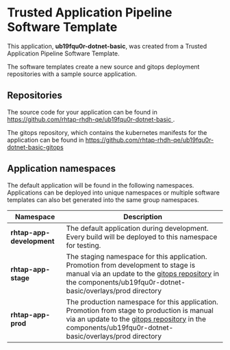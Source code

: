 # Trusted Application Pipeline Software Template

This application, **ub19fqu0r-dotnet-basic**, was created from a Trusted Application Pipeline Software Template.

The software templates create a new source and gitops deployment repositories with a sample source application. 

## Repositories

The source code for your application can be found in [https://github.com/rhtap-rhdh-qe/ub19fqu0r-dotnet-basic ](https://github.com/rhtap-rhdh-qe/ub19fqu0r-dotnet-basic ).
 
The gitops repository, which contains the kubernetes manifests for the application can be found in 
[https://github.com/rhtap-rhdh-qe/ub19fqu0r-dotnet-basic-gitops ](https://github.com/rhtap-rhdh-qe/ub19fqu0r-dotnet-basic-gitops ) 

## Application namespaces 

The default application will be found in the following namespaces. Applications can be deployed into unique namespaces or multiple software templates can also bet generated into the same group namespaces.  

|  Namespace   |  Description   |  
| -------- | -------- |   
| **rhtap-app-development** | The default application during development. Every build will be deployed to this namespace for testing. | 
| **rhtap-app-stage** | The staging namespace for this application. Promotion from development to stage is manual via an update to the [gitops repository](https://github.com/rhtap-rhdh-qe/ub19fqu0r-dotnet-basic-gitops ) in the components/ub19fqu0r-dotnet-basic/overlays/prod directory |  
| **rhtap-app-prod** | The production namespace for this application. Promotion from stage to production is manual via an update to the [gitops repository](https://github.com/rhtap-rhdh-qe/ub19fqu0r-dotnet-basic-gitops ) in the components/ub19fqu0r-dotnet-basic/overlays/prod directory | 